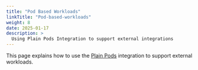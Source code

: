 ```yaml
---
title: "Pod Based Workloads"
linkTitle: "Pod-based-workloads"
weight: 8
date: 2025-01-17
description: >
  Using Plain Pods Integration to support external integrations
---
```


This page explains how to use the [Plain Pods](https://kueue.sigs.k8s.io/docs/tasks/run/plain_pods/) integration to support external workloads.
